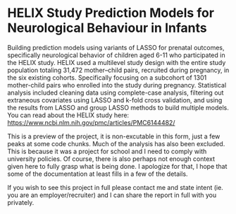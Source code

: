 # HELIX Study Prediction Models for Neurological Behaviour in Infants

Building prediction models using variants of LASSO for prenatal outcomes, specifically neurological behavior of children aged 6-11 who participated in the HELIX study. HELIX used a multilevel study design with the entire study population totaling 31,472 mother–child pairs, recruited during pregnancy, in the six existing cohorts. Specifically focusing on a subcohort of 1301 mother-child pairs who enrolled into the study during pregnancy. Statistical analysis included cleaning data using complete-case analysis, filtering out extraneous
covariates using LASSO and k-fold cross validation, and using the results from LASSO and group LASSO methods to build multiple models. You can read about the HELIX study here: https://www.ncbi.nlm.nih.gov/pmc/articles/PMC6144482/

This is a preview of the project, it is non-excutable in this form, just a few peaks at some code chunks. Much of the analysis has also been excluded. This is because it was a project for school and I need to comply with university policies. Of course, there is also perhaps not enough context given here to fully grasp what is being done. I apologize for that, I hope that some of the documentation at least fills in a few of the details.

If you wish to see this project in full please contact me and state intent (ie. you are an employer/recruiter) and I can share the report in full with you privately.
